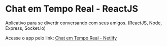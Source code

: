 # Chat em Tempo Real - ReactJS

Aplicativo para se divertir conversando com seus amigos. (ReactJS, Node, Express, Socket.io)

Acesse o app pelo link: [Chat em Tempo Real - Netlify](https://fanciful-caramel-05f83e.netlify.app/)
